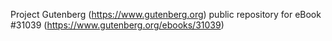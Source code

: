 Project Gutenberg (https://www.gutenberg.org) public repository for eBook #31039 (https://www.gutenberg.org/ebooks/31039)
